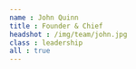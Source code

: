 ```yaml
---
name : John Quinn
title : Founder & Chief
headshot : /img/team/john.jpg
class : leadership
all : true
---
```

